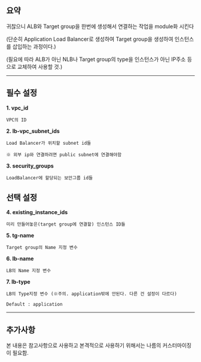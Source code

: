 ## 요약

귀찮으니 ALB와 Target group을 한번에 생성해서 연결하는 작업을 module화 시킨다

(단순히 Application Load Balancer로 생성하여 Target group을 생성하여 인스턴스를 삽입하는 과정이다.)

(필요에 따라 ALB가 아닌 NLB나 Target group의 type을 인스턴스가 아닌 IP주소 등으로 교체하여 사용할 것.)

- - -

## 필수 설정

**1. vpc_id**

    VPC의 ID

**2. lb-vpc_subnet_ids**

    Load Balancer가 위치할 subnet id들 

    ※ 외부 ip와 연결하려면 public subnet에 연결해야함 

**3. security_groups**

    LoadBalancer에 할당되는 보안그룹 id들

## 선택 설정

**4. existing_instance_ids**

    미리 만들어놓은(target group에 연결할) 인스턴스 ID들

**5. tg-name**

    Target group의 Name 지정 변수

**6. lb-name**

    LB의 Name 지정 변수

**7. lb-type**

    LB의 Type지정 변수 (※주의. application밖에 안된다. 다른 건 설정이 다르다)

    Default : application

- - -

## 추가사항 

본 내용은 참고사항으로 사용하고 본격적으로 사용하기 위해서는 나름의 커스터마이징이 필요함.

